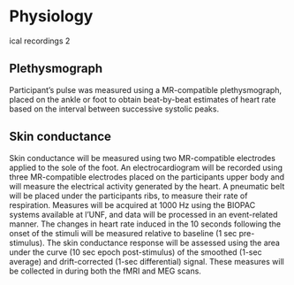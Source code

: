 # Physiology
ical recordings
2

## Plethysmograph

Participant’s pulse was measured using a MR-compatible plethysmograph, placed on the ankle or foot to obtain beat-by-beat estimates of heart rate based on the interval between successive systolic peaks.

## Skin conductance
Skin conductance will be measured using two MR-compatible electrodes applied to the sole of the foot. An electrocardiogram will be recorded using three MR-compatible electrodes placed on the participants upper body and will measure the electrical activity generated by the heart. A pneumatic belt will be placed under the participants ribs, to measure their rate of respiration. Measures will be acquired at 1000 Hz using the BIOPAC systems available at l’UNF, and data will be processed in an event-related manner. The changes in heart rate induced in the 10 seconds following the onset of the stimuli will be measured relative to baseline (1 sec pre-stimulus). The skin conductance response will be assessed using the area under the curve (10 sec epoch post-stimulus) of the smoothed (1-sec average) and drift-corrected (1-sec differential) signal. These measures will be collected in during both the fMRI and MEG scans.
